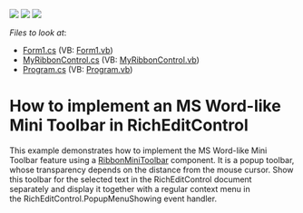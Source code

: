 <!-- default badges list -->
![](https://img.shields.io/endpoint?url=https://codecentral.devexpress.com/api/v1/VersionRange/128610409/14.1.3%2B)
[![](https://img.shields.io/badge/Open_in_DevExpress_Support_Center-FF7200?style=flat-square&logo=DevExpress&logoColor=white)](https://supportcenter.devexpress.com/ticket/details/T157245)
[![](https://img.shields.io/badge/📖_How_to_use_DevExpress_Examples-e9f6fc?style=flat-square)](https://docs.devexpress.com/GeneralInformation/403183)
<!-- default badges end -->
<!-- default file list -->
*Files to look at*:

* [Form1.cs](./CS/RTFRibbonMini/Form1.cs) (VB: [Form1.vb](./VB/RTFRibbonMini/Form1.vb))
* [MyRibbonControl.cs](./CS/RTFRibbonMini/MyRibbonControl.cs) (VB: [MyRibbonControl.vb](./VB/RTFRibbonMini/MyRibbonControl.vb))
* [Program.cs](./CS/RTFRibbonMini/Program.cs) (VB: [Program.vb](./VB/RTFRibbonMini/Program.vb))
<!-- default file list end -->
# How to implement an MS Word-like Mini Toolbar in RichEditControl


<p>This example demonstrates how to implement the MS Word-like Mini Toolbar feature using a <a href="https://documentation.devexpress.com/#WindowsForms/clsDevExpressXtraBarsRibbonRibbonMiniToolbartopic">RibbonMiniToolbar</a> component. It is a popup toolbar, whose transparency depends on the distance from the mouse cursor. Show this toolbar for the selected text in the RichEditControl document separately and display it together with a regular context menu in the RichEditControl.PopupMenuShowing event handler. </p>

<br/>


